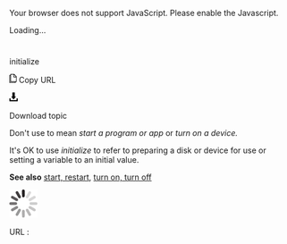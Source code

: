 Your browser does not support JavaScript. Please enable the Javascript.

Loading...

# 

initialize

![Copy URL](initialize_files/Copy.png)
Copy URL

![Download](initialize_files/Download.png)

Download topic

Don't use to mean *start a program or app* or *turn on a device.*

It's OK to use *initialize* to refer to preparing a disk or device for use or setting a variable to an initial value. 

**See also** [start, restart](https://worldready.cloudapp.net/Styleguide/Read?id=2700&topicid=35210), [turn on, turn off](https://worldready.cloudapp.net/Styleguide/Read?id=2700&topicid=33405)

![In progress](initialize_files/activity-large.gif)

URL :
